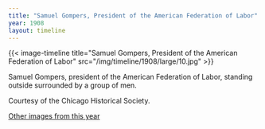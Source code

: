 ```yaml
---
title: "Samuel Gompers, President of the American Federation of Labor"
year: 1908
layout: timeline
---
```


{{< image-timeline title="Samuel Gompers, President of the American Federation of Labor" src="/img/timeline/1908/large/10.jpg" >}}


Samuel Gompers, president of the American Federation of Labor, standing outside surrounded by a group of men. 

Courtesy of the Chicago Historical Society.

[Other images from this year](/historical/timeline/1908)